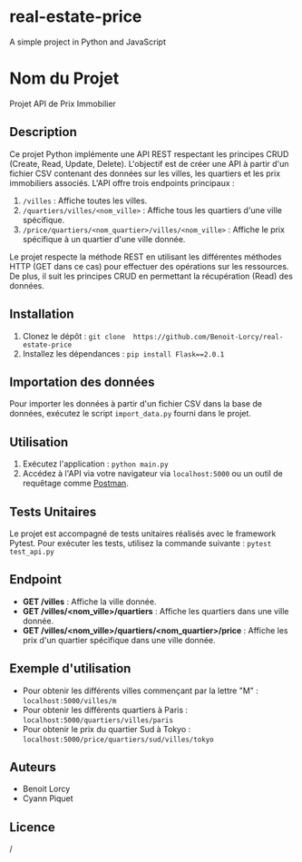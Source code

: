 # real-estate-price
A simple project in Python and JavaScript

# Nom du Projet

Projet API de Prix Immobilier

## Description

Ce projet Python implémente une API REST respectant les principes CRUD (Create, Read, Update, Delete). L'objectif est de créer une API à partir d'un fichier CSV contenant des données sur les villes, les quartiers et les prix immobiliers associés. L'API offre trois endpoints principaux :

1. `/villes` : Affiche toutes les villes.
2. `/quartiers/villes/<nom_ville>` : Affiche tous les quartiers d'une ville spécifique.
3. `/price/quartiers/<nom_quartier>/villes/<nom_ville>` : Affiche le prix spécifique à un quartier d'une ville donnée.

Le projet respecte la méthode REST en utilisant les différentes méthodes HTTP (GET dans ce cas) pour effectuer des opérations sur les ressources. De plus, il suit les principes CRUD en permettant la récupération (Read) des données.

## Installation

1. Clonez le dépôt : `git clone  https://github.com/Benoit-Lorcy/real-estate-price`
2. Installez les dépendances : `pip install Flask==2.0.1`

## Importation des données
Pour importer les données à partir d'un fichier CSV dans la base de données, exécutez le script `import_data.py` fourni dans le projet.

## Utilisation

1. Exécutez l'application : `python main.py`
2. Accédez à l'API via votre navigateur via `localhost:5000` ou un outil de requêtage comme [Postman](https://www.postman.com/).

## Tests Unitaires
Le projet est accompagné de tests unitaires réalisés avec le framework Pytest. 
Pour exécuter les tests, utilisez la commande suivante :
`pytest test_api.py`

## Endpoint

- **GET /villes** : Affiche la ville donnée.
- **GET /villes/<nom_ville>/quartiers** : Affiche les quartiers dans une ville donnée.
- **GET /villes/<nom_ville>/quartiers/<nom_quartier>/price** : Affiche les prix d'un quartier spécifique dans une ville donnée.

## Exemple d'utilisation

- Pour obtenir les différents villes commençant par la lettre "M" : `localhost:5000/villes/m`
- Pour obtenir les différents quartiers à Paris : `localhost:5000/quartiers/villes/paris`
- Pour obtenir le prix du quartier Sud à Tokyo : `localhost:5000/price/quartiers/sud/villes/tokyo`

## Auteurs

- Benoit Lorcy
- Cyann Piquet

## Licence
/